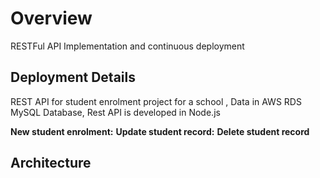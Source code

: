 # Overview
RESTFul API Implementation and continuous deployment

## Deployment Details

REST API for student enrolment project for a school , Data in AWS RDS MySQL Database, Rest API is developed in Node.js

**New student enrolment:**
**Update student record:**
**Delete student record**
## Architecture
